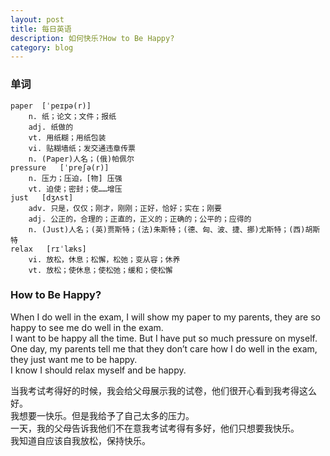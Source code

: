 ```yaml
---
layout: post
title: 每日英语
description: 如何快乐?How to Be Happy?
category: blog
---
```


### 单词
```
paper  [ˈpeɪpə(r)]
    n. 纸；论文；文件；报纸
    adj. 纸做的
    vt. 用纸糊；用纸包装
    vi. 贴糊墙纸；发交通违章传票
    n. (Paper)人名；(俄)帕佩尔
pressure   [ˈpreʃə(r)]
    n. 压力；压迫，[物] 压强
    vt. 迫使；密封；使……增压
just   [dʒʌst]
    adv. 只是，仅仅；刚才，刚刚；正好，恰好；实在；刚要
    adj. 公正的，合理的；正直的，正义的；正确的；公平的；应得的
    n. (Just)人名；(英)贾斯特；(法)朱斯特；(德、匈、波、捷、挪)尤斯特；(西)胡斯特
relax   [rɪˈlæks]
    vi. 放松，休息；松懈，松弛；变从容；休养
    vt. 放松；使休息；使松弛；缓和；使松懈
```

### How to Be Happy?
When I do well in the exam, I will show my paper to my parents, they are so happy to see me do well in the exam.    
I want to be happy all the time. But I have put so much pressure on myself.   
One day, my parents tell me that they don’t care how I do well in the exam, they just want me to be happy.   
I know I should relax myself and be happy.  

当我考试考得好的时候，我会给父母展示我的试卷，他们很开心看到我考得这么好。  
我想要一快乐。但是我给予了自己太多的压力。  
一天，我的父母告诉我他们不在意我考试考得有多好，他们只想要我快乐。  
我知道自应该自我放松，保持快乐。


































